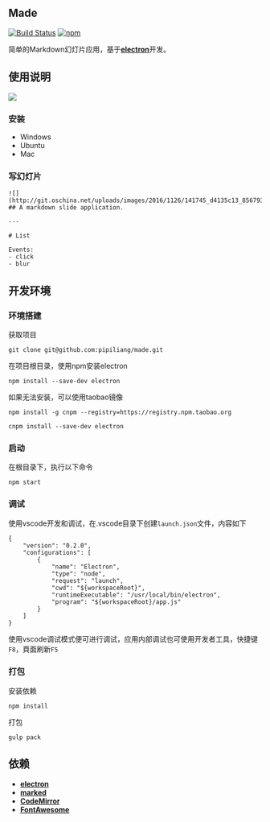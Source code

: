 ## Made 
[![Build Status](https://travis-ci.org/pipiliang/made.svg?branch=master)](https://travis-ci.org/pipiliang/made)  [![npm](https://img.shields.io/npm/l/express.svg)]()

简单的Markdown幻灯片应用，基于[**electron**](https://github.com/electron/electron)开发。

## 使用说明

![](http://git.oschina.net/uploads/images/2016/1216/172110_923f2fb4_856793.png)

### 安装

- Windows
- Ubuntu
- Mac

### 写幻灯片
```
![](http://git.oschina.net/uploads/images/2016/1126/141745_d4135c13_856793.png) 
## A markdown slide application.

---

# List

Events:
- click
- blur

```

## 开发环境

### 环境搭建
获取项目
```
git clone git@github.com:pipiliang/made.git
```
在项目根目录，使用npm安装electron
```
npm install --save-dev electron
```
如果无法安装，可以使用taobao镜像
```
npm install -g cnpm --registry=https://registry.npm.taobao.org
```
```
cnpm install --save-dev electron
```

### 启动
在根目录下，执行以下命令
```
npm start
```

### 调试

使用vscode开发和调试，在.vscode目录下创建`launch.json`文件，内容如下
```
{
    "version": "0.2.0",
    "configurations": [
        {
            "name": "Electron",
            "type": "node",
            "request": "launch",
            "cwd": "${workspaceRoot}",
            "runtimeExecutable": "/usr/local/bin/electron",
            "program": "${workspaceRoot}/app.js"
        }
    ]
}
```
使用vscode调试模式便可进行调试，应用内部调试也可使用开发者工具，快捷键`F8`，頁面刷新`F5`

### 打包

安装依赖
```
npm install
```
打包
```
gulp pack
```

## 依赖

- [**electron**](https://github.com/electron/electron)
- [**marked**](https://github.com/chjj/marked)
- [**CodeMirror**](http://codemirror.net/)
- [**FontAwesome**](http://fontawesome.io/)
